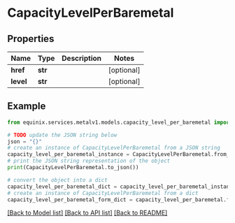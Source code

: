 # CapacityLevelPerBaremetal


## Properties

Name | Type | Description | Notes
------------ | ------------- | ------------- | -------------
**href** | **str** |  | [optional] 
**level** | **str** |  | [optional] 

## Example

```python
from equinix.services.metalv1.models.capacity_level_per_baremetal import CapacityLevelPerBaremetal

# TODO update the JSON string below
json = "{}"
# create an instance of CapacityLevelPerBaremetal from a JSON string
capacity_level_per_baremetal_instance = CapacityLevelPerBaremetal.from_json(json)
# print the JSON string representation of the object
print(CapacityLevelPerBaremetal.to_json())

# convert the object into a dict
capacity_level_per_baremetal_dict = capacity_level_per_baremetal_instance.to_dict()
# create an instance of CapacityLevelPerBaremetal from a dict
capacity_level_per_baremetal_form_dict = capacity_level_per_baremetal.from_dict(capacity_level_per_baremetal_dict)
```
[[Back to Model list]](../README.md#documentation-for-models) [[Back to API list]](../README.md#documentation-for-api-endpoints) [[Back to README]](../README.md)


